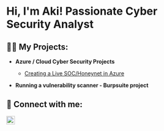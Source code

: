 <h1>Hi, I'm Aki! Passionate Cyber Security Analyst

<h2>👨‍💻 My Projects:</h2>

- <b>Azure / Cloud Cyber Security Projects</b>
  - [Creating a Live SOC/Honeynet in Azure](https://github.com/MVTRXWRLD/Azure-Net.git)


 - <b>Running a vulnerability scanner - Burpsuite project </b>




<h2> 🤳 Connect with me:</h2>

[<img align="left" alt="AkiMacauley | LinkedIn" width="22px" src="https://cdn.jsdelivr.net/npm/simple-icons@v3/icons/linkedin.svg" />][linkedin]



[linkedin]: https://www.linkedin.com/in/akiwandemacauley/
